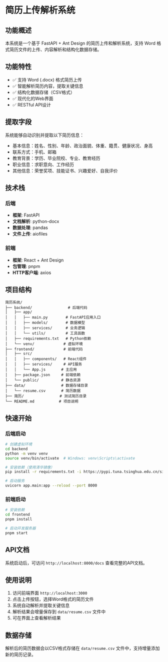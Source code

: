 # 简历上传解析系统

## 功能概述

本系统是一个基于 FastAPI + Ant Design 的简历上传和解析系统，支持 Word 格式简历文件的上传、内容解析和结构化数据存储。

## 功能特性

- ✅ 支持 Word (.docx) 格式简历上传
- ✅ 智能解析简历内容，提取关键信息
- ✅ 结构化数据存储（CSV格式）
- ✅ 现代化的Web界面
- ✅ RESTful API设计

## 提取字段

系统能够自动识别并提取以下简历信息：

- 基本信息：姓名、性别、年龄、政治面貌、体重、籍贯、健康状况、身高
- 联系方式：手机、邮箱
- 教育背景：学历、毕业院校、专业、教育经历
- 职业信息：求职意向、工作经历
- 其他信息：荣誉奖项、技能证书、兴趣爱好、自我评价

## 技术栈

### 后端
- **框架**: FastAPI
- **文档解析**: python-docx
- **数据处理**: pandas
- **文件上传**: aiofiles

### 前端
- **框架**: React + Ant Design
- **包管理**: pnpm
- **HTTP客户端**: axios

## 项目结构

```
简历系统/
├── backend/                # 后端代码
│   ├── app/
│   │   ├── main.py        # FastAPI应用入口
│   │   ├── models/        # 数据模型
│   │   ├── services/      # 业务逻辑
│   │   └── utils/         # 工具函数
│   ├── requirements.txt   # Python依赖
│   └── venv/             # 虚拟环境
├── frontend/             # 前端代码
│   ├── src/
│   │   ├── components/   # React组件
│   │   ├── services/     # API服务
│   │   └── App.js       # 主应用
│   ├── package.json     # 前端依赖
│   └── public/          # 静态资源
├── data/                # 数据存储目录
│   └── resume.csv       # 简历数据
├── 简历/                # 测试简历目录
└── README.md           # 项目说明
```

## 快速开始

### 后端启动

```bash
# 创建虚拟环境
cd backend
python -m venv venv
source venv/bin/activate  # Windows: venv\Scripts\activate

# 安装依赖（使用清华镜像）
pip install -r requirements.txt -i https://pypi.tuna.tsinghua.edu.cn/simple/

# 启动服务
uvicorn app.main:app --reload --port 8000
```

### 前端启动

```bash
# 安装依赖
cd frontend
pnpm install

# 启动开发服务器
pnpm start
```

## API文档

系统启动后，可访问 `http://localhost:8000/docs` 查看完整的API文档。

## 使用说明

1. 访问前端界面 `http://localhost:3000`
2. 点击上传按钮，选择Word格式的简历文件
3. 系统自动解析并提取关键信息
4. 解析结果会增量保存到 `data/resume.csv` 文件中
5. 可在界面上查看解析结果

## 数据存储

解析后的简历数据会以CSV格式存储在 `data/resume.csv` 文件中，支持增量添加新的简历记录。 